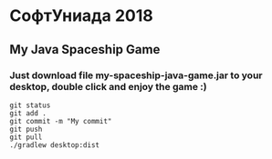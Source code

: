 # СофтУниада 2018 
## My Java Spaceship Game

### Just download file my-spaceship-java-game.jar to your desktop, double click and enjoy the game :)
```
git status
git add .
git commit -m "My commit"
git push
git pull
./gradlew desktop:dist
```
